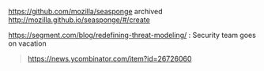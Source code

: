 https://github.com/mozilla/seasponge archived
http://mozilla.github.io/seasponge/#/create

https://segment.com/blog/redefining-threat-modeling/ : Security team goes on vacation
> https://news.ycombinator.com/item?id=26726060